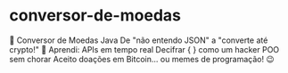 # conversor-de-moedas
💸 Conversor de Moedas Java  De "não entendo JSON" a "converte até crypto!" 🚀 Aprendi:  APIs em tempo real  Decifrar { } como um hacker  POO sem chorar  Aceito doações em Bitcoin... ou memes de programação! 😉
